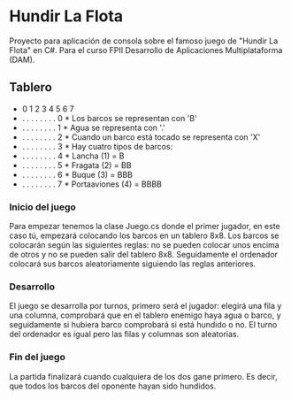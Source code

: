 # Hundir La Flota
Proyecto para aplicación de consola sobre el famoso juego de "Hundir La Flota" en C#. Para el curso FPII Desarrollo de Aplicaciones Multiplataforma (DAM).

## Tablero

* 0 1 2 3 4 5 6 7
* . . . . . . . . 0    * Los barcos se representan con 'B'
* . . . . . . . . 1    * Agua se representa con '.'
* . . . . . . . . 2    * Cuando un barco está tocado se representa con 'X'
* . . . . . . . . 3    * Hay cuatro tipos de barcos:
* . . . . . . . . 4        * Lancha (1) = B
* . . . . . . . . 5        * Fragata (2) = BB
* . . . . . . . . 6        * Buque (3) = BBB
* . . . . . . . . 7        * Portaaviones (4) = BBBB

### Inicio del juego
Para empezar tenemos la clase Juego.cs donde el primer jugador, en este caso tú, empezará colocando los barcos en un tablero 8x8. Los barcos se colocarán según las siguientes reglas: no se pueden colocar unos encima de otros y no se pueden salir del tablero 8x8.
Seguidamente el ordenador colocará sus barcos aleatoriamente siguiendo las reglas anteriores.

### Desarrollo
El juego se desarrolla por turnos, primero será el jugador: elegirá una fila y una columna, comprobará que en el tablero enemigo haya agua o barco, y seguidamente si hubiera barco comprobará si está hundido o no.
El turno del ordenador es igual pero las filas y columnas son aleatorias.

### Fin del juego
La partida finalizará cuando cualquiera de los dos gane primero. Es decir, que todos los barcos del oponente hayan sido hundidos.
